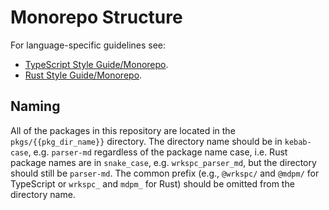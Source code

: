 # Monorepo Structure

For language-specific guidelines see:

- [TypeScript Style Guide/Monorepo](./typescript.md#monorepo).
- [Rust Style Guide/Monorepo](./rust.md#monorepo).

## Naming

All of the packages in this repository are located in the `pkgs/{{pkg_dir_name}}` directory. The directory name should be in `kebab-case`, e.g. `parser-md` regardless of the package name case, i.e. Rust package names are in `snake_case`, e.g. `wrkspc_parser_md`, but the directory should still be `parser-md`. The common prefix (e.g., `@wrkspc/` and `@mdpm/` for TypeScript or `wrkspc_` and `mdpm_` for Rust) should be omitted from the directory name.
